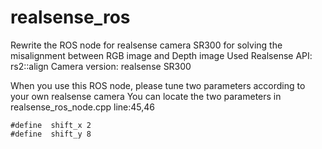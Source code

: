 # realsense_ros
Rewrite the ROS node for realsense camera SR300 for solving the misalignment between RGB image and Depth image
Used Realsense API: rs2::align
Camera version: realsense SR300

When you use this ROS node, please tune two parameters according to your own realsense camera
You can locate the two parameters in realsense_ros_node.cpp line:45,46
```
#define  shift_x 2
#define  shift_y 8
```
